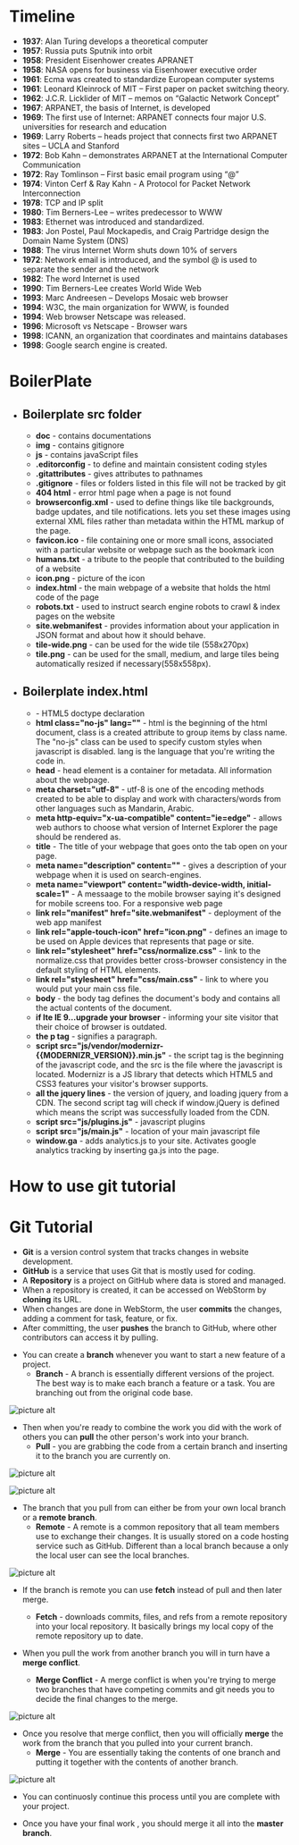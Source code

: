 # Timeline

- **1937**: Alan Turing develops a theoretical computer
- **1957**: Russia puts Sputnik into orbit
- **1958**: President Eisenhower creates APRANET
- **1958**: NASA opens for business via Eisenhower executive order
- **1961**: Ecma was created to standardize European computer systems
- **1961**: Leonard Kleinrock of MIT – First paper on packet switching theory.
- **1962**: J.C.R. Licklider of MIT – memos on “Galactic Network Concept”
- **1967**: ARPANET, the basis of Internet, is developed
- **1969**: The first use of Internet: ARPANET connects four major U.S. universities for research and education
- **1969**: Larry Roberts – heads project that connects first two ARPANET sites – UCLA and Stanford 
- **1972**: Bob Kahn – demonstrates ARPANET at the International Computer Communication
- **1972**: Ray Tomlinson – First basic email program using “@”
- **1974**: Vinton Cerf & Ray Kahn - A Protocol for Packet Network Interconnection
- **1978**: TCP and IP split
- **1980**: Tim Berners-Lee – writes predecessor to WWW
- **1983**: Ethernet was introduced and standardized.
- **1983**: Jon Postel, Paul Mockapedis, and Craig Partridge design the Domain Name System (DNS)
- **1988**: The virus Internet Worm shuts down 10% of servers
- **1972**: Network email is introduced, and the symbol @ is used to separate the sender and the network
- **1982**: The word Internet is used
- **1990**: Tim Berners-Lee creates World Wide Web
- **1993**: Marc Andreesen – Develops Mosaic web browser
- **1994**: W3C, the main organization for WWW, is founded
- **1994**: Web browser Netscape was released.
- **1996**: Microsoft vs Netscape - Browser wars
- **1998**: ICANN, an organization that coordinates and maintains databases
- **1998**: Google search engine is created.

# BoilerPlate
 
  * ## Boilerplate src folder ##
    * **doc** - contains documentations
    * **img** - contains gitignore
    * **js** - contains javaScript files
    * **.editorconfig** - to define and maintain consistent coding styles
    * **.gitattributes** - gives attributes to pathnames
    * **.gitignore** - files or folders listed in this file will not be tracked by git
    * **404 html** - error html page when a page is not found
    * **browserconfig.xml** - used to define things like tile backgrounds, badge updates, and tile notifications. lets you set these images using external XML files rather than metadata within the HTML markup of the page.
    * **favicon.ico** - file containing one or more small icons, associated with a particular website or webpage such as the bookmark icon
    * **humans.txt** - a tribute to the people that contributed to the building of a website
    * **icon.png** - picture of the icon
    * **index.html** - the main webpage of a website that holds the html code of the page
    * **robots.txt** - used to instruct search engine robots to crawl & index pages on the website
    * **site.webmanifest** - provides information about your application in JSON format and about how it should behave.
    * **tile-wide.png** - can be used for the wide tile (558x270px)
    * **tile.png** - can be used for the small, medium, and large tiles being automatically resized if necessary(558x558px).
    
    
    
    
    
  * ## Boilerplate index.html ##
    * **<!doctype html>** - HTML5 doctype declaration 
    * **html class="no-js" lang=""** - html is the beginning of the html document, class is a created attribute to group items by class name. The "no-js" class can be used to specify custom styles when javascript is disabled. lang is the language that you're writing the code in.
    * **head** - head element is a container for metadata. All information about the webpage.
    * **meta charset="utf-8"** - utf-8 is one of the encoding methods created to be able to display and work with characters/words from other languages such as Mandarin, Arabic.
    * **meta http-equiv="x-ua-compatible" content="ie=edge"** - allows web authors to choose what version of Internet Explorer the page should be rendered as.
    * **title** - The title of your webpage that goes onto the tab open on your page.
    * **meta name="description" content=""** - gives a description of your webpage when it is used on search-engines.
    * **meta name="viewport" content="width-device-width, initial-scale=1"** -  A messaage to the mobile browser saying it's designed for mobile screens too. For a responsive web page
    * **link rel="manifest" href="site.webmanifest"** - deployment of the web app manifest
    * **link rel="apple-touch-icon" href="icon.png"** - defines an image to be used on Apple devices that represents that page or site.
    * **link rel="stylesheet" href="css/normalize.css"** - link to the normalize.css that provides better cross-browser consistency in the default styling of HTML elements.
    * **link rel="stylesheet" href="css/main.css"** - link to where you would put your main css file.
    * **body** - the body tag defines the document's body and contains all the actual contents of the document.
    * **if lte IE 9...upgrade your browser** - informing your site visitor that their choice of browser is outdated.
    * **the p tag** - signifies a paragraph.
    * **script src="js/vendor/modernizr-{{MODERNIZR_VERSION}}.min.js"** - the script tag is the beginning of the javascript code, and the src is the file where the javascript is located. Modernizr is a JS library that detects which HTML5 and CSS3 features your visitor's browser supports.
    * **all the jquery lines** - the version of jquery, and loading jquery from a CDN. The second script tag will check if window.jQuery is defined which means the script was successfully loaded from the CDN.
    * **script src="js/plugins.js"** - javascript plugins
    * **script src="js/main.js"** - location of your main javascript file
    * **window.ga** - adds analytics.js to your site. Activates google analytics tracking by inserting ga.js into the page.
    
# How to use git tutorial

# Git Tutorial

- **Git** is a version control system that tracks changes in website development.
- **GitHub** is a service that uses Git that is mostly used for coding.
- A **Repository** is a project on GitHub where data is stored and managed.
- When a repository is created, it can be accessed on WebStorm by **cloning** its URL.
- When changes are done in WebStorm, the user **commits** the changes, adding a comment for task, feature, or fix.
- After committing, the user **pushes** the branch to GitHub, where other contributors can access it by pulling.

* You can create a **branch** whenever you want to start a new feature of a project.
  * **Branch** - A branch is essentially different versions of the project. The best way is to make each branch a feature or a task. You are branching out from the original code base.
  
![picture alt](https://raw.githubusercontent.com/mohamedshabarek/boilerProject/jasonGitTutorial1/img/newbranch.PNG)

* Then when you're ready to combine the work you did with the work of others you can **pull** the other person's work into your branch.
  * **Pull** -  you are grabbing the code from a certain branch and inserting it to the branch you are currently on.
  
![picture alt](img/pull.png)
 
![picture alt](img/pullchanges.png)


* The branch that you pull from can either be from your own local branch or a **remote branch**.
  * **Remote** - A remote is a common repository that all team members use to exchange their changes. It is usually stored on a code hosting service such as GitHub. Different than a local branch because a only the local user can see the local branches. 

![picture alt](img/remotebranches.png)

* If the branch is remote you can use **fetch** instead of pull and then later merge.
  * **Fetch** - downloads commits, files, and refs from a remote repository into your local repository. It basically brings my local copy of the remote repository up to date.

* When you pull the work from another branch you will in turn have a **merge conflict**.
  * **Merge Conflict** - A merge conflict is when you're trying to merge two branches that have competing commits and git needs you to decide the final changes to the merge.

![picture alt](img/mergeconflict.png)

* Once you resolve that merge conflict, then you will officially **merge** the work from the branch that you pulled into your current branch.
  * **Merge** - You are essentially taking the contents of one branch and putting it together with the contents of another branch.

![picture alt](img/resolveconflict.png)

* You can continuosly continue this process until you are complete with your project.

* Once you have your final work , you should merge it all into the **master branch**.


